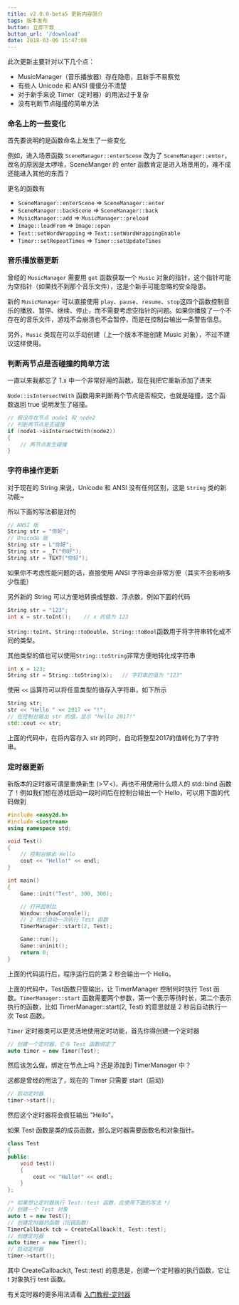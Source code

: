 ```yaml
---
title: v2.0.0-beta5 更新内容简介
tags: 版本发布
button: 立即下载
button_url: '/download'
date: 2018-03-06 15:47:08
---
```


此次更新主要针对以下几个点：

- MusicManager（音乐播放器）存在隐患，且新手不易察觉
- 有些人 Unicode 和 ANSI 傻傻分不清楚
- 对于新手来说 Timer（定时器）的用法过于复杂
- 没有判断节点碰撞的简单方法

### 命名上的一些变化

首先要说明的是函数命名上发生了一些变化

例如，进入场景函数 `SceneManager::enterScene` 改为了 `SceneManager::enter`，改名的原因是太啰嗦，SceneManger 的 enter 函数肯定是进入场景用的，难不成还能进入其他的东西？

更名的函数有

- `SceneManager::enterScene` => `SceneManager::enter`
- `SceneManager::backScene` => `SceneManager::back`
- `MusicManager::add` => `MusicManager::preload`
- `Image::loadFrom` => `Image::open`
- `Text::setWordWrapping` => `Text::setWordWrappingEnable`
- `Timer::setRepeatTimes` => `Timer::setUpdateTimes`


### 音乐播放器更新

曾经的 `MusicManager` 需要用 `get` 函数获取一个 `Music` 对象的指针，这个指针可能为空指针（如果找不到那个音乐文件），这是个新手可能忽略的安全隐患。

新的 `MusicManager` 可以直接使用 `play`、`pause`、`resume`、`stop`这四个函数控制音乐的播放、暂停、继续、停止，而不需要考虑空指针的问题。如果你播放了一个不存在的音乐文件，游戏不会崩溃也不会暂停，而是在控制台输出一条警告信息。

另外，`Music` 类现在可以手动创建（上一个版本不能创建 Music 对象），不过不建议这样使用。


### 判断两节点是否碰撞的简单方法

一直以来我都忘了 1.x 中一个非常好用的函数，现在我把它重新添加了进来

`Node::isIntersectWith` 函数用来判断两个节点是否相交，也就是碰撞，这个函数返回 true 说明发生了碰撞。

```cpp
// 假设存在节点 node1 和 node2
// 判断两节点是否碰撞
if (node1->isIntersectWith(node2))
{
    // 两节点发生碰撞
}
```


### 字符串操作更新

对于现在的 String 来说，Unicode 和 ANSI 没有任何区别，这是 `String` 类的新功能~

所以下面的写法都是对的

```cpp
// ANSI 版
String str = "你好";
// Unicode 版
String str = L"你好";
String str = _T("你好");
String str = TEXT("你好");
```

如果你不考虑性能问题的话，直接使用 ANSI 字符串会非常方便（其实不会影响多少性能）

另外新的 String 可以方便地转换成整数、浮点数，例如下面的代码

```cpp
String str = "123";
int x = str.toInt();    // x 的值为 123
```

`String::toInt`、`String::toDouble`、`String::toBool`函数用于将字符串转化成不同的类型。

其他类型的值也可以使用`String::toString`非常方便地转化成字符串

```cpp
int x = 123;
String str = String::toString(x);   // 字符串的值为 "123"
```

使用 `<<` 运算符可以将任意类型的值存入字符串，如下所示

```cpp
String str;
str << "Hello " << 2017 << "!";
// 在控制台输出 str 的值，显示 "Hello 2017!"
std::cout << str;
```

上面的代码中，在将内容存入 str 的同时，自动将整型2017的值转化为了字符串。


### 定时器更新

新版本的定时器可谓是重焕新生 (>▽<)，再也不用使用什么烦人的 std::bind 函数了！例如我们想在游戏启动一段时间后在控制台输出一个 Hello，可以用下面的代码做到

```cpp
#include <easy2d.h>
#include <iostream>
using namespace std;

void Test()
{
    // 控制台输出 Hello
    cout << "Hello!" << endl;
}

int main()
{
    Game::init("Test", 300, 300);

    // 打开控制台
    Window::showConsole();
    // 2 秒后自动一次执行 Test 函数
    TimerManager::start(2, Test);

    Game::run();
    Game::uninit();
    return 0;
}
```

上面的代码运行后，程序运行后的第 2 秒会输出一个 Hello。

上面的代码中，Test函数只管输出，让 TimerManager 控制何时执行 Test 函数。`TimerManager::start` 函数需要两个参数，第一个表示等待时长，第二个表示执行的函数，比如 TimerManager::start(2, Test) 的意思就是 2 秒后自动执行一次 Test 函数。

`Timer` 定时器类可以更灵活地使用定时功能，首先你得创建一个定时器

```cpp
// 创建一个定时器，它与 Test 函数绑定了
auto timer = new Timer(Test);
```

然后该怎么做，绑定在节点上吗？还是添加到 TimerManager 中？

这都是曾经的用法了，现在的 Timer 只需要 start（启动）

```cpp
// 启动定时器
timer->start();
```

然后这个定时器将会疯狂输出 "Hello"。

如果 Test 函数是类的成员函数，那么定时器需要函数名和对象指针。

```cpp
class Test
{
public:
    void test()
    {
        cout << "Hello!" << endl;
    }
};

/* 如果想让定时器执行 Test::test 函数，应使用下面的写法 */
// 创建一个 Test 对象
auto t = new Test();
// 创建定时器的函数（回调函数）
TimerCallback tcb = CreateCallback(t, Test::test);
// 创建定时器
auto timer = new Timer();
// 启动定时器
timer->start();
```

其中 CreateCallback(t, Test::test) 的意思是，创建一个定时器的执行函数，它让 t 对象执行 test 函数。

有关定时器的更多用法请看 [入门教程-定时器](/tutorial/tools.html#Timer-定时器类)
